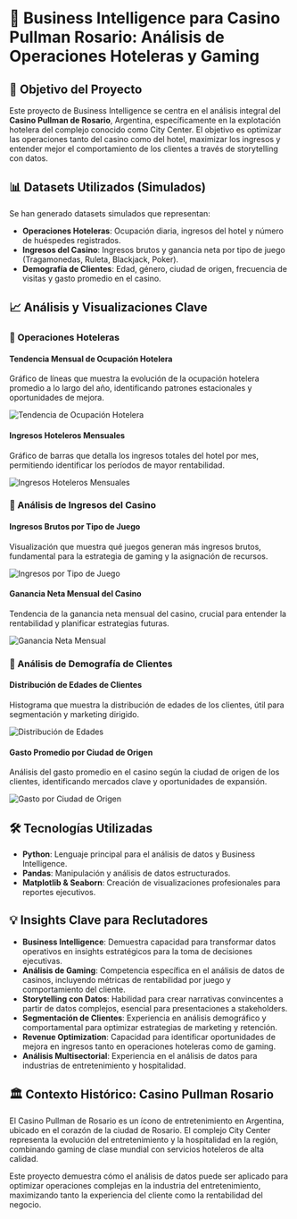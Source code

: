 # 🎰 Business Intelligence para Casino Pullman Rosario: Análisis de Operaciones Hoteleras y Gaming

## 🎯 Objetivo del Proyecto

Este proyecto de Business Intelligence se centra en el análisis integral del **Casino Pullman de Rosario**, Argentina, específicamente en la explotación hotelera del complejo conocido como City Center. El objetivo es optimizar las operaciones tanto del casino como del hotel, maximizar los ingresos y entender mejor el comportamiento de los clientes a través de storytelling con datos.

## 📊 Datasets Utilizados (Simulados)

Se han generado datasets simulados que representan:
- **Operaciones Hoteleras**: Ocupación diaria, ingresos del hotel y número de huéspedes registrados.
- **Ingresos del Casino**: Ingresos brutos y ganancia neta por tipo de juego (Tragamonedas, Ruleta, Blackjack, Poker).
- **Demografía de Clientes**: Edad, género, ciudad de origen, frecuencia de visitas y gasto promedio en el casino.

## 📈 Análisis y Visualizaciones Clave

### 🏨 Operaciones Hoteleras

#### Tendencia Mensual de Ocupación Hotelera

Gráfico de líneas que muestra la evolución de la ocupación hotelera promedio a lo largo del año, identificando patrones estacionales y oportunidades de mejora.

![Tendencia de Ocupación Hotelera](visualizations/hotel_occupancy_trend.png)

#### Ingresos Hoteleros Mensuales

Gráfico de barras que detalla los ingresos totales del hotel por mes, permitiendo identificar los períodos de mayor rentabilidad.

![Ingresos Hoteleros Mensuales](visualizations/hotel_revenue_monthly.png)

### 🎲 Análisis de Ingresos del Casino

#### Ingresos Brutos por Tipo de Juego

Visualización que muestra qué juegos generan más ingresos brutos, fundamental para la estrategia de gaming y la asignación de recursos.

![Ingresos por Tipo de Juego](visualizations/casino_revenue_by_game.png)

#### Ganancia Neta Mensual del Casino

Tendencia de la ganancia neta mensual del casino, crucial para entender la rentabilidad y planificar estrategias futuras.

![Ganancia Neta Mensual](visualizations/casino_net_profit_monthly.png)

### 👥 Análisis de Demografía de Clientes

#### Distribución de Edades de Clientes

Histograma que muestra la distribución de edades de los clientes, útil para segmentación y marketing dirigido.

![Distribución de Edades](visualizations/customer_age_distribution.png)

#### Gasto Promedio por Ciudad de Origen

Análisis del gasto promedio en el casino según la ciudad de origen de los clientes, identificando mercados clave y oportunidades de expansión.

![Gasto por Ciudad de Origen](visualizations/avg_spend_by_city.png)

## 🛠️ Tecnologías Utilizadas

- **Python**: Lenguaje principal para el análisis de datos y Business Intelligence.
- **Pandas**: Manipulación y análisis de datos estructurados.
- **Matplotlib & Seaborn**: Creación de visualizaciones profesionales para reportes ejecutivos.

## 💡 Insights Clave para Reclutadores

- **Business Intelligence**: Demuestra capacidad para transformar datos operativos en insights estratégicos para la toma de decisiones ejecutivas.
- **Análisis de Gaming**: Competencia específica en el análisis de datos de casinos, incluyendo métricas de rentabilidad por juego y comportamiento del cliente.
- **Storytelling con Datos**: Habilidad para crear narrativas convincentes a partir de datos complejos, esencial para presentaciones a stakeholders.
- **Segmentación de Clientes**: Experiencia en análisis demográfico y comportamental para optimizar estrategias de marketing y retención.
- **Revenue Optimization**: Capacidad para identificar oportunidades de mejora en ingresos tanto en operaciones hoteleras como de gaming.
- **Análisis Multisectorial**: Experiencia en el análisis de datos para industrias de entretenimiento y hospitalidad.

## 🏛️ Contexto Histórico: Casino Pullman Rosario

El Casino Pullman de Rosario es un ícono de entretenimiento en Argentina, ubicado en el corazón de la ciudad de Rosario. El complejo City Center representa la evolución del entretenimiento y la hospitalidad en la región, combinando gaming de clase mundial con servicios hoteleros de alta calidad.

Este proyecto demuestra cómo el análisis de datos puede ser aplicado para optimizar operaciones complejas en la industria del entretenimiento, maximizando tanto la experiencia del cliente como la rentabilidad del negocio.

